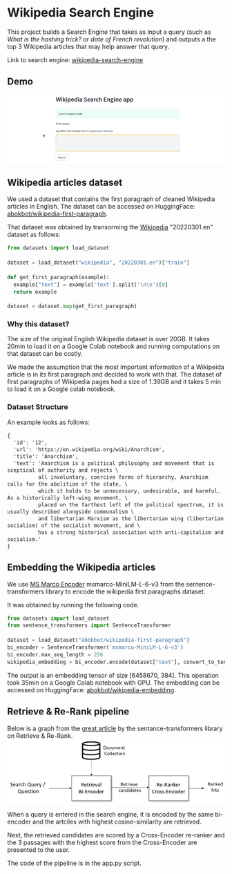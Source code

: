 
# Wikipedia Search Engine

This project builds a Search Engine that takes as input a query (such as *What is the hashing trick?* or *date of French revolution*) and outputs a the top 3 Wikipedia articles that may help answer that query.

Link to search engine: [wikipedia-search-engine](https://huggingface.co/spaces/abokbot/wikipedia-search-engine#wikipedia-search-engine-app)

## Demo
![](demo_search_engine.gif)


## Wikipedia articles dataset
We used a dataset that contains the first paragraph of cleaned Wikipedia articles in English. The dataset can be accessed on HuggingFace: [abokbot/wikipedia-first-paragraph](https://huggingface.co/datasets/abokbot/wikipedia-first-paragraph).

That dataset was obtained by transorming the [Wikipedia](https://huggingface.co/datasets/wikipedia) "20220301.en" dataset as follows:
```python
from datasets import load_dataset

dataset = load_dataset("wikipedia", "20220301.en")["train"]

def get_first_paragraph(example):
  example["text"] = example['text'].split('\n\n')[0]
  return example

dataset = dataset.map(get_first_paragraph)
```

### Why this dataset?
The size of the original English Wikipedia dataset is over 20GB. It takes 20min to load it on a Google Colab notebook and running computations on that dataset can be costly.

We made the assumption that the most important information of a Wikipeida article is in its first paragraph and decided to work with that. The dataset of first paragraphs of Wikipedia pages had a size of 1.39GB and it takes 5 min to load it on a Google colab notebook.

### Dataset Structure
An example looks as follows:
```
{
  'id': '12',
  'url': 'https://en.wikipedia.org/wiki/Anarchism',
  'title': 'Anarchism',
  'text': 'Anarchism is a political philosophy and movement that is sceptical of authority and rejects \
          all involuntary, coercive forms of hierarchy. Anarchism calls for the abolition of the state, \
          which it holds to be unnecessary, undesirable, and harmful. As a historically left-wing movement, \
          placed on the farthest left of the political spectrum, it is usually described alongside communalism \
          and libertarian Marxism as the libertarian wing (libertarian socialism) of the socialist movement, and \
          has a strong historical association with anti-capitalism and socialism.'
}
```

## Embedding the Wikipedia articles
We use [MS Marco Encoder](https://www.sbert.net/docs/pretrained-models/msmarco-v3.html) msmarco-MiniLM-L-6-v3 from the sentence-transformers library to encode the wikipedia first paragraphs dataset.

It was obtained by running the following code.

```python
from datasets import load_dataset
from sentence_transformers import SentenceTransformer

dataset = load_dataset("abokbot/wikipedia-first-paragraph")
bi_encoder = SentenceTransformer('msmarco-MiniLM-L-6-v3')
bi_encoder.max_seq_length = 256
wikipedia_embedding = bi_encoder.encode(dataset["text"], convert_to_tensor=True, show_progress_bar=True)

```
The output is an embedding tensor of size [6458670, 384]. This operation took 35min on a Google Colab notebook with GPU.
The embedding can be accessed on HuggingFace: [abokbot/wikipedia-embedding](https://huggingface.co/abokbot/wikipedia-embedding).

## Retrieve & Re-Rank pipeline
Below is a graph from the [great article](https://www.sbert.net/examples/applications/retrieve_rerank/README.html) by the sentance-transformers library on Retrieve & Re-Rank.
![](https://raw.githubusercontent.com/UKPLab/sentence-transformers/master/docs/img/InformationRetrieval.png)

When a query is entered in the search engine, it is encoded by the same bi-encoder and the artciles with highest cosine-similarity are retrieved.

Next, the retrieved candidates are scored by a Cross-Encoder re-ranker and the 3 passages with the highest score from the Cross-Encoder are presented to the user.

The code of the pipeline is in the app.py script.
